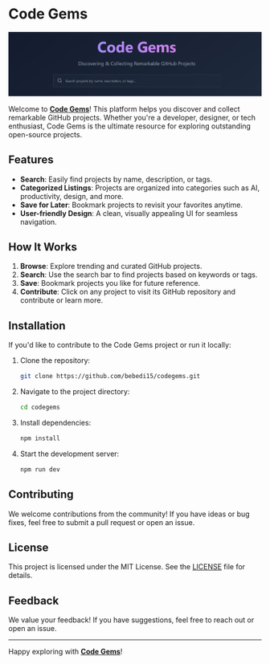 # Code Gems

![Code Gems Thumbnail](/data/image.png)

Welcome to **[Code Gems](https://codegems.xyz)**! This platform helps you discover and collect remarkable GitHub projects. Whether you're a developer, designer, or tech enthusiast, Code Gems is the ultimate resource for exploring outstanding open-source projects.

## Features

- **Search**: Easily find projects by name, description, or tags.
- **Categorized Listings**: Projects are organized into categories such as AI, productivity, design, and more.
- **Save for Later**: Bookmark projects to revisit your favorites anytime.
- **User-friendly Design**: A clean, visually appealing UI for seamless navigation.

## How It Works

1. **Browse**: Explore trending and curated GitHub projects.
2. **Search**: Use the search bar to find projects based on keywords or tags.
3. **Save**: Bookmark projects you like for future reference.
4. **Contribute**: Click on any project to visit its GitHub repository and contribute or learn more.

## Installation

If you'd like to contribute to the Code Gems project or run it locally:

1. Clone the repository:
   ```bash
   git clone https://github.com/bebedi15/codegems.git
   ```
2. Navigate to the project directory:
   ```bash
   cd codegems
   ```
3. Install dependencies:
   ```bash
   npm install
   ```
4. Start the development server:
   ```bash
   npm run dev
   ```

## Contributing

We welcome contributions from the community! If you have ideas or bug fixes, feel free to submit a pull request or open an issue.

## License

This project is licensed under the MIT License. See the [LICENSE](LICENSE) file for details.

## Feedback

We value your feedback! If you have suggestions, feel free to reach out or open an issue.

---

Happy exploring with **[Code Gems](https://codegems.xyz)**!
